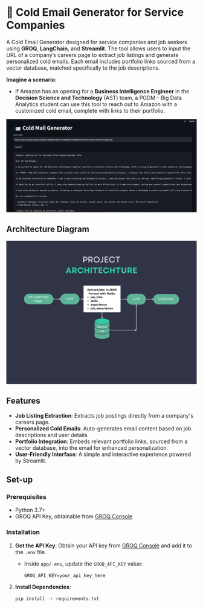 # 📧 Cold Email Generator for Service Companies

A Cold Email Generator designed for service companies and job seekers using **GROQ**, **LangChain**, and **Streamlit**. The tool allows users to input the URL of a company’s careers page to extract job listings and generate personalized cold emails. Each email includes portfolio links sourced from a vector database, matched specifically to the job descriptions.

**Imagine a scenario:**

- If Amazon has an opening for a **Business Intelligence Engineer** in the **Decision Science and Technology** (AST) team, a PGDM - Big Data Analytics student can use this tool to reach out to Amazon with a customized cold email, complete with links to their portfolio.

![img.png](images/img.png)

## Architecture Diagram

![Architecture Diagram](images/architecture.png)

## Features

- **Job Listing Extraction**: Extracts job postings directly from a company's careers page.
- **Personalized Cold Emails**: Auto-generates email content based on job descriptions and user details.
- **Portfolio Integration**: Embeds relevant portfolio links, sourced from a vector database, into the email for enhanced personalization.
- **User-Friendly Interface**: A simple and interactive experience powered by Streamlit.

## Set-up

### Prerequisites

- Python 3.7+
- GROQ API Key, obtainable from [GROQ Console](https://console.groq.com/keys)

### Installation

1. **Get the API Key**: Obtain your API key from [GROQ Console](https://console.groq.com/keys) and add it to the `.env` file.
   - Inside `app/.env`, update the `GROQ_API_KEY` value:
     ```dotenv
     GROQ_API_KEY=your_api_key_here
     ```

2. **Install Dependencies**:
   ```bash
   pip install -r requirements.txt
